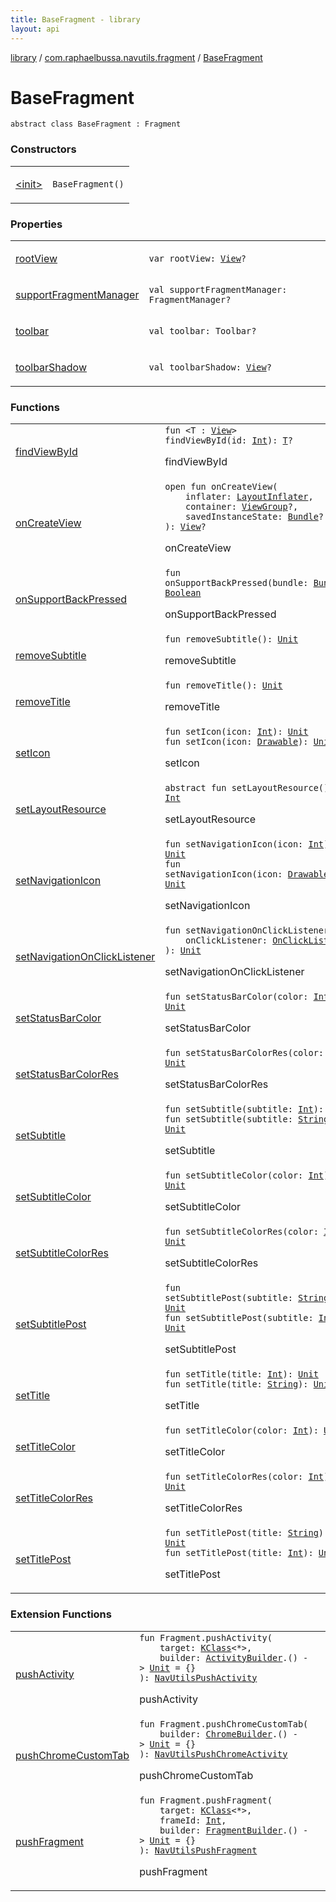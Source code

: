 ```yaml
---
title: BaseFragment - library
layout: api
---
```


<div class='api-docs-breadcrumbs'><a href="../../index.html">library</a> / <a href="../index.html">com.raphaelbussa.navutils.fragment</a> / <a href="./index.html">BaseFragment</a></div>

# BaseFragment

<div class="signature"><code><span class="keyword">abstract</span> <span class="keyword">class </span><span class="identifier">BaseFragment</span>&nbsp;<span class="symbol">:</span>&nbsp;<span class="identifier">Fragment</span></code></div>

### Constructors

<table class="api-docs-table">
<tbody>
<tr>
<td markdown="1">

<a href="-init-.html">&lt;init&gt;</a>


</td>
<td markdown="1">
<div class="signature"><code><span class="identifier">BaseFragment</span><span class="symbol">(</span><span class="symbol">)</span></code></div>

</td>
</tr>
</tbody>
</table>

### Properties

<table class="api-docs-table">
<tbody>
<tr>
<td markdown="1">

<a href="root-view.html">rootView</a>


</td>
<td markdown="1">
<div class="signature"><code><span class="keyword">var </span><span class="identifier">rootView</span><span class="symbol">: </span><a href="https://developer.android.com/reference/android/view/View.html"><span class="identifier">View</span></a><span class="symbol">?</span></code></div>

</td>
</tr>
<tr>
<td markdown="1">

<a href="support-fragment-manager.html">supportFragmentManager</a>


</td>
<td markdown="1">
<div class="signature"><code><span class="keyword">val </span><span class="identifier">supportFragmentManager</span><span class="symbol">: </span><span class="identifier">FragmentManager</span><span class="symbol">?</span></code></div>

</td>
</tr>
<tr>
<td markdown="1">

<a href="toolbar.html">toolbar</a>


</td>
<td markdown="1">
<div class="signature"><code><span class="keyword">val </span><span class="identifier">toolbar</span><span class="symbol">: </span><span class="identifier">Toolbar</span><span class="symbol">?</span></code></div>

</td>
</tr>
<tr>
<td markdown="1">

<a href="toolbar-shadow.html">toolbarShadow</a>


</td>
<td markdown="1">
<div class="signature"><code><span class="keyword">val </span><span class="identifier">toolbarShadow</span><span class="symbol">: </span><a href="https://developer.android.com/reference/android/view/View.html"><span class="identifier">View</span></a><span class="symbol">?</span></code></div>

</td>
</tr>
</tbody>
</table>

### Functions

<table class="api-docs-table">
<tbody>
<tr>
<td markdown="1">

<a href="find-view-by-id.html">findViewById</a>


</td>
<td markdown="1">
<div class="signature"><code><span class="keyword">fun </span><span class="symbol">&lt;</span><span class="identifier">T</span>&nbsp;<span class="symbol">:</span>&nbsp;<a href="https://developer.android.com/reference/android/view/View.html"><span class="identifier">View</span></a><span class="symbol">&gt;</span> <span class="identifier">findViewById</span><span class="symbol">(</span><span class="parameterName" id="com.raphaelbussa.navutils.fragment.BaseFragment$findViewById(kotlin.Int)/id">id</span><span class="symbol">:</span>&nbsp;<a href="https://kotlinlang.org/api/latest/jvm/stdlib/kotlin/-int/index.html"><span class="identifier">Int</span></a><span class="symbol">)</span><span class="symbol">: </span><a href="find-view-by-id.html#T"><span class="identifier">T</span></a><span class="symbol">?</span></code></div>

findViewById


</td>
</tr>
<tr>
<td markdown="1">

<a href="on-create-view.html">onCreateView</a>


</td>
<td markdown="1">
<div class="signature"><code><span class="keyword">open</span> <span class="keyword">fun </span><span class="identifier">onCreateView</span><span class="symbol">(</span><br/>&nbsp;&nbsp;&nbsp;&nbsp;<span class="parameterName" id="com.raphaelbussa.navutils.fragment.BaseFragment$onCreateView(android.view.LayoutInflater, android.view.ViewGroup, android.os.Bundle)/inflater">inflater</span><span class="symbol">:</span>&nbsp;<a href="https://developer.android.com/reference/android/view/LayoutInflater.html"><span class="identifier">LayoutInflater</span></a><span class="symbol">, </span><br/>&nbsp;&nbsp;&nbsp;&nbsp;<span class="parameterName" id="com.raphaelbussa.navutils.fragment.BaseFragment$onCreateView(android.view.LayoutInflater, android.view.ViewGroup, android.os.Bundle)/container">container</span><span class="symbol">:</span>&nbsp;<a href="https://developer.android.com/reference/android/view/ViewGroup.html"><span class="identifier">ViewGroup</span></a><span class="symbol">?</span><span class="symbol">, </span><br/>&nbsp;&nbsp;&nbsp;&nbsp;<span class="parameterName" id="com.raphaelbussa.navutils.fragment.BaseFragment$onCreateView(android.view.LayoutInflater, android.view.ViewGroup, android.os.Bundle)/savedInstanceState">savedInstanceState</span><span class="symbol">:</span>&nbsp;<a href="https://developer.android.com/reference/android/os/Bundle.html"><span class="identifier">Bundle</span></a><span class="symbol">?</span><br/><span class="symbol">)</span><span class="symbol">: </span><a href="https://developer.android.com/reference/android/view/View.html"><span class="identifier">View</span></a><span class="symbol">?</span></code></div>

onCreateView


</td>
</tr>
<tr>
<td markdown="1">

<a href="on-support-back-pressed.html">onSupportBackPressed</a>


</td>
<td markdown="1">
<div class="signature"><code><span class="keyword">fun </span><span class="identifier">onSupportBackPressed</span><span class="symbol">(</span><span class="parameterName" id="com.raphaelbussa.navutils.fragment.BaseFragment$onSupportBackPressed(android.os.Bundle)/bundle">bundle</span><span class="symbol">:</span>&nbsp;<a href="https://developer.android.com/reference/android/os/Bundle.html"><span class="identifier">Bundle</span></a><span class="symbol">)</span><span class="symbol">: </span><a href="https://kotlinlang.org/api/latest/jvm/stdlib/kotlin/-boolean/index.html"><span class="identifier">Boolean</span></a></code></div>

onSupportBackPressed


</td>
</tr>
<tr>
<td markdown="1">

<a href="remove-subtitle.html">removeSubtitle</a>


</td>
<td markdown="1">
<div class="signature"><code><span class="keyword">fun </span><span class="identifier">removeSubtitle</span><span class="symbol">(</span><span class="symbol">)</span><span class="symbol">: </span><a href="https://kotlinlang.org/api/latest/jvm/stdlib/kotlin/-unit/index.html"><span class="identifier">Unit</span></a></code></div>

removeSubtitle


</td>
</tr>
<tr>
<td markdown="1">

<a href="remove-title.html">removeTitle</a>


</td>
<td markdown="1">
<div class="signature"><code><span class="keyword">fun </span><span class="identifier">removeTitle</span><span class="symbol">(</span><span class="symbol">)</span><span class="symbol">: </span><a href="https://kotlinlang.org/api/latest/jvm/stdlib/kotlin/-unit/index.html"><span class="identifier">Unit</span></a></code></div>

removeTitle


</td>
</tr>
<tr>
<td markdown="1">

<a href="set-icon.html">setIcon</a>


</td>
<td markdown="1">
<div class="signature"><code><span class="keyword">fun </span><span class="identifier">setIcon</span><span class="symbol">(</span><span class="parameterName" id="com.raphaelbussa.navutils.fragment.BaseFragment$setIcon(kotlin.Int)/icon">icon</span><span class="symbol">:</span>&nbsp;<a href="https://kotlinlang.org/api/latest/jvm/stdlib/kotlin/-int/index.html"><span class="identifier">Int</span></a><span class="symbol">)</span><span class="symbol">: </span><a href="https://kotlinlang.org/api/latest/jvm/stdlib/kotlin/-unit/index.html"><span class="identifier">Unit</span></a></code></div>

<div class="signature"><code><span class="keyword">fun </span><span class="identifier">setIcon</span><span class="symbol">(</span><span class="parameterName" id="com.raphaelbussa.navutils.fragment.BaseFragment$setIcon(android.graphics.drawable.Drawable)/icon">icon</span><span class="symbol">:</span>&nbsp;<a href="https://developer.android.com/reference/android/graphics/drawable/Drawable.html"><span class="identifier">Drawable</span></a><span class="symbol">)</span><span class="symbol">: </span><a href="https://kotlinlang.org/api/latest/jvm/stdlib/kotlin/-unit/index.html"><span class="identifier">Unit</span></a></code></div>

setIcon


</td>
</tr>
<tr>
<td markdown="1">

<a href="set-layout-resource.html">setLayoutResource</a>


</td>
<td markdown="1">
<div class="signature"><code><span class="keyword">abstract</span> <span class="keyword">fun </span><span class="identifier">setLayoutResource</span><span class="symbol">(</span><span class="symbol">)</span><span class="symbol">: </span><a href="https://kotlinlang.org/api/latest/jvm/stdlib/kotlin/-int/index.html"><span class="identifier">Int</span></a></code></div>

setLayoutResource


</td>
</tr>
<tr>
<td markdown="1">

<a href="set-navigation-icon.html">setNavigationIcon</a>


</td>
<td markdown="1">
<div class="signature"><code><span class="keyword">fun </span><span class="identifier">setNavigationIcon</span><span class="symbol">(</span><span class="parameterName" id="com.raphaelbussa.navutils.fragment.BaseFragment$setNavigationIcon(kotlin.Int)/icon">icon</span><span class="symbol">:</span>&nbsp;<a href="https://kotlinlang.org/api/latest/jvm/stdlib/kotlin/-int/index.html"><span class="identifier">Int</span></a><span class="symbol">)</span><span class="symbol">: </span><a href="https://kotlinlang.org/api/latest/jvm/stdlib/kotlin/-unit/index.html"><span class="identifier">Unit</span></a></code></div>

<div class="signature"><code><span class="keyword">fun </span><span class="identifier">setNavigationIcon</span><span class="symbol">(</span><span class="parameterName" id="com.raphaelbussa.navutils.fragment.BaseFragment$setNavigationIcon(android.graphics.drawable.Drawable)/icon">icon</span><span class="symbol">:</span>&nbsp;<a href="https://developer.android.com/reference/android/graphics/drawable/Drawable.html"><span class="identifier">Drawable</span></a><span class="symbol">)</span><span class="symbol">: </span><a href="https://kotlinlang.org/api/latest/jvm/stdlib/kotlin/-unit/index.html"><span class="identifier">Unit</span></a></code></div>

setNavigationIcon


</td>
</tr>
<tr>
<td markdown="1">

<a href="set-navigation-on-click-listener.html">setNavigationOnClickListener</a>


</td>
<td markdown="1">
<div class="signature"><code><span class="keyword">fun </span><span class="identifier">setNavigationOnClickListener</span><span class="symbol">(</span><br/>&nbsp;&nbsp;&nbsp;&nbsp;<span class="parameterName" id="com.raphaelbussa.navutils.fragment.BaseFragment$setNavigationOnClickListener(android.view.View.OnClickListener)/onClickListener">onClickListener</span><span class="symbol">:</span>&nbsp;<a href="https://developer.android.com/reference/android/view/View/OnClickListener.html"><span class="identifier">OnClickListener</span></a><br/><span class="symbol">)</span><span class="symbol">: </span><a href="https://kotlinlang.org/api/latest/jvm/stdlib/kotlin/-unit/index.html"><span class="identifier">Unit</span></a></code></div>

setNavigationOnClickListener


</td>
</tr>
<tr>
<td markdown="1">

<a href="set-status-bar-color.html">setStatusBarColor</a>


</td>
<td markdown="1">
<div class="signature"><code><span class="keyword">fun </span><span class="identifier">setStatusBarColor</span><span class="symbol">(</span><span class="parameterName" id="com.raphaelbussa.navutils.fragment.BaseFragment$setStatusBarColor(kotlin.Int)/color">color</span><span class="symbol">:</span>&nbsp;<a href="https://kotlinlang.org/api/latest/jvm/stdlib/kotlin/-int/index.html"><span class="identifier">Int</span></a><span class="symbol">)</span><span class="symbol">: </span><a href="https://kotlinlang.org/api/latest/jvm/stdlib/kotlin/-unit/index.html"><span class="identifier">Unit</span></a></code></div>

setStatusBarColor


</td>
</tr>
<tr>
<td markdown="1">

<a href="set-status-bar-color-res.html">setStatusBarColorRes</a>


</td>
<td markdown="1">
<div class="signature"><code><span class="keyword">fun </span><span class="identifier">setStatusBarColorRes</span><span class="symbol">(</span><span class="parameterName" id="com.raphaelbussa.navutils.fragment.BaseFragment$setStatusBarColorRes(kotlin.Int)/color">color</span><span class="symbol">:</span>&nbsp;<a href="https://kotlinlang.org/api/latest/jvm/stdlib/kotlin/-int/index.html"><span class="identifier">Int</span></a><span class="symbol">)</span><span class="symbol">: </span><a href="https://kotlinlang.org/api/latest/jvm/stdlib/kotlin/-unit/index.html"><span class="identifier">Unit</span></a></code></div>

setStatusBarColorRes


</td>
</tr>
<tr>
<td markdown="1">

<a href="set-subtitle.html">setSubtitle</a>


</td>
<td markdown="1">
<div class="signature"><code><span class="keyword">fun </span><span class="identifier">setSubtitle</span><span class="symbol">(</span><span class="parameterName" id="com.raphaelbussa.navutils.fragment.BaseFragment$setSubtitle(kotlin.Int)/subtitle">subtitle</span><span class="symbol">:</span>&nbsp;<a href="https://kotlinlang.org/api/latest/jvm/stdlib/kotlin/-int/index.html"><span class="identifier">Int</span></a><span class="symbol">)</span><span class="symbol">: </span><a href="https://kotlinlang.org/api/latest/jvm/stdlib/kotlin/-unit/index.html"><span class="identifier">Unit</span></a></code></div>

<div class="signature"><code><span class="keyword">fun </span><span class="identifier">setSubtitle</span><span class="symbol">(</span><span class="parameterName" id="com.raphaelbussa.navutils.fragment.BaseFragment$setSubtitle(kotlin.String)/subtitle">subtitle</span><span class="symbol">:</span>&nbsp;<a href="https://kotlinlang.org/api/latest/jvm/stdlib/kotlin/-string/index.html"><span class="identifier">String</span></a><span class="symbol">)</span><span class="symbol">: </span><a href="https://kotlinlang.org/api/latest/jvm/stdlib/kotlin/-unit/index.html"><span class="identifier">Unit</span></a></code></div>

setSubtitle


</td>
</tr>
<tr>
<td markdown="1">

<a href="set-subtitle-color.html">setSubtitleColor</a>


</td>
<td markdown="1">
<div class="signature"><code><span class="keyword">fun </span><span class="identifier">setSubtitleColor</span><span class="symbol">(</span><span class="parameterName" id="com.raphaelbussa.navutils.fragment.BaseFragment$setSubtitleColor(kotlin.Int)/color">color</span><span class="symbol">:</span>&nbsp;<a href="https://kotlinlang.org/api/latest/jvm/stdlib/kotlin/-int/index.html"><span class="identifier">Int</span></a><span class="symbol">)</span><span class="symbol">: </span><a href="https://kotlinlang.org/api/latest/jvm/stdlib/kotlin/-unit/index.html"><span class="identifier">Unit</span></a></code></div>

setSubtitleColor


</td>
</tr>
<tr>
<td markdown="1">

<a href="set-subtitle-color-res.html">setSubtitleColorRes</a>


</td>
<td markdown="1">
<div class="signature"><code><span class="keyword">fun </span><span class="identifier">setSubtitleColorRes</span><span class="symbol">(</span><span class="parameterName" id="com.raphaelbussa.navutils.fragment.BaseFragment$setSubtitleColorRes(kotlin.Int)/color">color</span><span class="symbol">:</span>&nbsp;<a href="https://kotlinlang.org/api/latest/jvm/stdlib/kotlin/-int/index.html"><span class="identifier">Int</span></a><span class="symbol">)</span><span class="symbol">: </span><a href="https://kotlinlang.org/api/latest/jvm/stdlib/kotlin/-unit/index.html"><span class="identifier">Unit</span></a></code></div>

setSubtitleColorRes


</td>
</tr>
<tr>
<td markdown="1">

<a href="set-subtitle-post.html">setSubtitlePost</a>


</td>
<td markdown="1">
<div class="signature"><code><span class="keyword">fun </span><span class="identifier">setSubtitlePost</span><span class="symbol">(</span><span class="parameterName" id="com.raphaelbussa.navutils.fragment.BaseFragment$setSubtitlePost(kotlin.String)/subtitle">subtitle</span><span class="symbol">:</span>&nbsp;<a href="https://kotlinlang.org/api/latest/jvm/stdlib/kotlin/-string/index.html"><span class="identifier">String</span></a><span class="symbol">)</span><span class="symbol">: </span><a href="https://kotlinlang.org/api/latest/jvm/stdlib/kotlin/-unit/index.html"><span class="identifier">Unit</span></a></code></div>

<div class="signature"><code><span class="keyword">fun </span><span class="identifier">setSubtitlePost</span><span class="symbol">(</span><span class="parameterName" id="com.raphaelbussa.navutils.fragment.BaseFragment$setSubtitlePost(kotlin.Int)/subtitle">subtitle</span><span class="symbol">:</span>&nbsp;<a href="https://kotlinlang.org/api/latest/jvm/stdlib/kotlin/-int/index.html"><span class="identifier">Int</span></a><span class="symbol">)</span><span class="symbol">: </span><a href="https://kotlinlang.org/api/latest/jvm/stdlib/kotlin/-unit/index.html"><span class="identifier">Unit</span></a></code></div>

setSubtitlePost


</td>
</tr>
<tr>
<td markdown="1">

<a href="set-title.html">setTitle</a>


</td>
<td markdown="1">
<div class="signature"><code><span class="keyword">fun </span><span class="identifier">setTitle</span><span class="symbol">(</span><span class="parameterName" id="com.raphaelbussa.navutils.fragment.BaseFragment$setTitle(kotlin.Int)/title">title</span><span class="symbol">:</span>&nbsp;<a href="https://kotlinlang.org/api/latest/jvm/stdlib/kotlin/-int/index.html"><span class="identifier">Int</span></a><span class="symbol">)</span><span class="symbol">: </span><a href="https://kotlinlang.org/api/latest/jvm/stdlib/kotlin/-unit/index.html"><span class="identifier">Unit</span></a></code></div>

<div class="signature"><code><span class="keyword">fun </span><span class="identifier">setTitle</span><span class="symbol">(</span><span class="parameterName" id="com.raphaelbussa.navutils.fragment.BaseFragment$setTitle(kotlin.String)/title">title</span><span class="symbol">:</span>&nbsp;<a href="https://kotlinlang.org/api/latest/jvm/stdlib/kotlin/-string/index.html"><span class="identifier">String</span></a><span class="symbol">)</span><span class="symbol">: </span><a href="https://kotlinlang.org/api/latest/jvm/stdlib/kotlin/-unit/index.html"><span class="identifier">Unit</span></a></code></div>

setTitle


</td>
</tr>
<tr>
<td markdown="1">

<a href="set-title-color.html">setTitleColor</a>


</td>
<td markdown="1">
<div class="signature"><code><span class="keyword">fun </span><span class="identifier">setTitleColor</span><span class="symbol">(</span><span class="parameterName" id="com.raphaelbussa.navutils.fragment.BaseFragment$setTitleColor(kotlin.Int)/color">color</span><span class="symbol">:</span>&nbsp;<a href="https://kotlinlang.org/api/latest/jvm/stdlib/kotlin/-int/index.html"><span class="identifier">Int</span></a><span class="symbol">)</span><span class="symbol">: </span><a href="https://kotlinlang.org/api/latest/jvm/stdlib/kotlin/-unit/index.html"><span class="identifier">Unit</span></a></code></div>

setTitleColor


</td>
</tr>
<tr>
<td markdown="1">

<a href="set-title-color-res.html">setTitleColorRes</a>


</td>
<td markdown="1">
<div class="signature"><code><span class="keyword">fun </span><span class="identifier">setTitleColorRes</span><span class="symbol">(</span><span class="parameterName" id="com.raphaelbussa.navutils.fragment.BaseFragment$setTitleColorRes(kotlin.Int)/color">color</span><span class="symbol">:</span>&nbsp;<a href="https://kotlinlang.org/api/latest/jvm/stdlib/kotlin/-int/index.html"><span class="identifier">Int</span></a><span class="symbol">)</span><span class="symbol">: </span><a href="https://kotlinlang.org/api/latest/jvm/stdlib/kotlin/-unit/index.html"><span class="identifier">Unit</span></a></code></div>

setTitleColorRes


</td>
</tr>
<tr>
<td markdown="1">

<a href="set-title-post.html">setTitlePost</a>


</td>
<td markdown="1">
<div class="signature"><code><span class="keyword">fun </span><span class="identifier">setTitlePost</span><span class="symbol">(</span><span class="parameterName" id="com.raphaelbussa.navutils.fragment.BaseFragment$setTitlePost(kotlin.String)/title">title</span><span class="symbol">:</span>&nbsp;<a href="https://kotlinlang.org/api/latest/jvm/stdlib/kotlin/-string/index.html"><span class="identifier">String</span></a><span class="symbol">)</span><span class="symbol">: </span><a href="https://kotlinlang.org/api/latest/jvm/stdlib/kotlin/-unit/index.html"><span class="identifier">Unit</span></a></code></div>

<div class="signature"><code><span class="keyword">fun </span><span class="identifier">setTitlePost</span><span class="symbol">(</span><span class="parameterName" id="com.raphaelbussa.navutils.fragment.BaseFragment$setTitlePost(kotlin.Int)/title">title</span><span class="symbol">:</span>&nbsp;<a href="https://kotlinlang.org/api/latest/jvm/stdlib/kotlin/-int/index.html"><span class="identifier">Int</span></a><span class="symbol">)</span><span class="symbol">: </span><a href="https://kotlinlang.org/api/latest/jvm/stdlib/kotlin/-unit/index.html"><span class="identifier">Unit</span></a></code></div>

setTitlePost


</td>
</tr>
</tbody>
</table>

### Extension Functions

<table class="api-docs-table">
<tbody>
<tr>
<td markdown="1">

<a href="../../com.raphaelbussa.navutils/androidx.fragment.app.-fragment/push-activity.html">pushActivity</a>


</td>
<td markdown="1">
<div class="signature"><code><span class="keyword">fun </span><span class="identifier">Fragment</span><span class="symbol">.</span><span class="identifier">pushActivity</span><span class="symbol">(</span><br/>&nbsp;&nbsp;&nbsp;&nbsp;<span class="parameterName" id="com.raphaelbussa.navutils$pushActivity(androidx.fragment.app.Fragment, kotlin.reflect.KClass((kotlin.Any)), kotlin.Function1((com.raphaelbussa.navutils.activity.ActivityBuilder, kotlin.Unit)))/target">target</span><span class="symbol">:</span>&nbsp;<a href="https://kotlinlang.org/api/latest/jvm/stdlib/kotlin.reflect/-k-class/index.html"><span class="identifier">KClass</span></a><span class="symbol">&lt;</span><span class="identifier">*</span><span class="symbol">&gt;</span><span class="symbol">, </span><br/>&nbsp;&nbsp;&nbsp;&nbsp;<span class="parameterName" id="com.raphaelbussa.navutils$pushActivity(androidx.fragment.app.Fragment, kotlin.reflect.KClass((kotlin.Any)), kotlin.Function1((com.raphaelbussa.navutils.activity.ActivityBuilder, kotlin.Unit)))/builder">builder</span><span class="symbol">:</span>&nbsp;<a href="../../com.raphaelbussa.navutils.activity/-activity-builder/index.html"><span class="identifier">ActivityBuilder</span></a><span class="symbol">.</span><span class="symbol">(</span><span class="symbol">)</span>&nbsp;<span class="symbol">-&gt;</span>&nbsp;<a href="https://kotlinlang.org/api/latest/jvm/stdlib/kotlin/-unit/index.html"><span class="identifier">Unit</span></a>&nbsp;<span class="symbol">=</span>&nbsp;{}<br/><span class="symbol">)</span><span class="symbol">: </span><a href="../../com.raphaelbussa.navutils.activity/-nav-utils-push-activity/index.html"><span class="identifier">NavUtilsPushActivity</span></a></code></div>

pushActivity


</td>
</tr>
<tr>
<td markdown="1">

<a href="../../com.raphaelbussa.navutils/androidx.fragment.app.-fragment/push-chrome-custom-tab.html">pushChromeCustomTab</a>


</td>
<td markdown="1">
<div class="signature"><code><span class="keyword">fun </span><span class="identifier">Fragment</span><span class="symbol">.</span><span class="identifier">pushChromeCustomTab</span><span class="symbol">(</span><br/>&nbsp;&nbsp;&nbsp;&nbsp;<span class="parameterName" id="com.raphaelbussa.navutils$pushChromeCustomTab(androidx.fragment.app.Fragment, kotlin.Function1((com.raphaelbussa.navutils.chrome.ChromeBuilder, kotlin.Unit)))/builder">builder</span><span class="symbol">:</span>&nbsp;<a href="../../com.raphaelbussa.navutils.chrome/-chrome-builder/index.html"><span class="identifier">ChromeBuilder</span></a><span class="symbol">.</span><span class="symbol">(</span><span class="symbol">)</span>&nbsp;<span class="symbol">-&gt;</span>&nbsp;<a href="https://kotlinlang.org/api/latest/jvm/stdlib/kotlin/-unit/index.html"><span class="identifier">Unit</span></a>&nbsp;<span class="symbol">=</span>&nbsp;{}<br/><span class="symbol">)</span><span class="symbol">: </span><a href="../../com.raphaelbussa.navutils.chrome/-nav-utils-push-chrome-activity/index.html"><span class="identifier">NavUtilsPushChromeActivity</span></a></code></div>

pushChromeCustomTab


</td>
</tr>
<tr>
<td markdown="1">

<a href="../../com.raphaelbussa.navutils/androidx.fragment.app.-fragment/push-fragment.html">pushFragment</a>


</td>
<td markdown="1">
<div class="signature"><code><span class="keyword">fun </span><span class="identifier">Fragment</span><span class="symbol">.</span><span class="identifier">pushFragment</span><span class="symbol">(</span><br/>&nbsp;&nbsp;&nbsp;&nbsp;<span class="parameterName" id="com.raphaelbussa.navutils$pushFragment(androidx.fragment.app.Fragment, kotlin.reflect.KClass((kotlin.Any)), kotlin.Int, kotlin.Function1((com.raphaelbussa.navutils.fragment.FragmentBuilder, kotlin.Unit)))/target">target</span><span class="symbol">:</span>&nbsp;<a href="https://kotlinlang.org/api/latest/jvm/stdlib/kotlin.reflect/-k-class/index.html"><span class="identifier">KClass</span></a><span class="symbol">&lt;</span><span class="identifier">*</span><span class="symbol">&gt;</span><span class="symbol">, </span><br/>&nbsp;&nbsp;&nbsp;&nbsp;<span class="parameterName" id="com.raphaelbussa.navutils$pushFragment(androidx.fragment.app.Fragment, kotlin.reflect.KClass((kotlin.Any)), kotlin.Int, kotlin.Function1((com.raphaelbussa.navutils.fragment.FragmentBuilder, kotlin.Unit)))/frameId">frameId</span><span class="symbol">:</span>&nbsp;<a href="https://kotlinlang.org/api/latest/jvm/stdlib/kotlin/-int/index.html"><span class="identifier">Int</span></a><span class="symbol">, </span><br/>&nbsp;&nbsp;&nbsp;&nbsp;<span class="parameterName" id="com.raphaelbussa.navutils$pushFragment(androidx.fragment.app.Fragment, kotlin.reflect.KClass((kotlin.Any)), kotlin.Int, kotlin.Function1((com.raphaelbussa.navutils.fragment.FragmentBuilder, kotlin.Unit)))/builder">builder</span><span class="symbol">:</span>&nbsp;<a href="../-fragment-builder/index.html"><span class="identifier">FragmentBuilder</span></a><span class="symbol">.</span><span class="symbol">(</span><span class="symbol">)</span>&nbsp;<span class="symbol">-&gt;</span>&nbsp;<a href="https://kotlinlang.org/api/latest/jvm/stdlib/kotlin/-unit/index.html"><span class="identifier">Unit</span></a>&nbsp;<span class="symbol">=</span>&nbsp;{}<br/><span class="symbol">)</span><span class="symbol">: </span><a href="../-nav-utils-push-fragment/index.html"><span class="identifier">NavUtilsPushFragment</span></a></code></div>

pushFragment


</td>
</tr>
</tbody>
</table>
